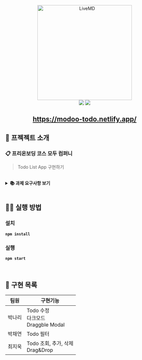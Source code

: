 <p align='middle'>
  <a href='https://modo-todo.netlify.app/'>
    <img src='https://user-images.githubusercontent.com/40657327/130927501-d190f743-d070-4c97-a617-b66397035fa1.png' width="300px;" alt="LiveMD" />
  </a>
  <br/>
<img src="https://img.shields.io/github/languages/top/NariP/modoo-todo?color=skyblue&logo=typescript&style=flat-square"></img>
<img src="https://img.shields.io/github/repo-size/NariP/modoo-todo?color=green&logo=github&style=flat-square"></img>
<h2 align='middle'><a href='https://modoo-todo.netlify.app/'>https://modoo-todo.netlify.app/</a></h2>
</p>


## 📌 프젝젝트 소개

### 📋 프리온보딩 코스 모두 컴퍼니

> Todo List App 구현하기

<br/>

<details>
    <summary><STRONG>
    📚 과제 요구사항 보기
    <STRONG></summary>
 <br/>

`1. UI 구성`

- Task 데이터 타입에 필수적으로 들어가야할 필드: id, 할일의 제목, 할일 완료 여부 예시 (변수 명은 자유)
-  [필수] 적절한 Header를 만든다.
- [필수] 투두리스트에 적합한 기능을 구현하기 위해 **데이터를 조작**할 수 있다.
- [필수] 스크롤시 Header가 사라지지 않고 화면 상단에 고정되도록 한다.
- [필수] 필수적으로 추가해야할 기능: Task 목록 조회, 새로운 Task 추가, Task 삭제
- [필수] 투두리스트에 적절한 애니메이션을 추가할 수 있다.
- [필수] Drag and Drop으로 Task의 순서를 변경한다.
- 데이터를 변경하지 않고 화면 내에서 Task의 순서만 변경되면 됨
- [선택] 필수 구현 항목에 덧붙여 필요한 **데이터 속성을 추가하여 정의**할 수 있다
- [선택] 최소 요구사항에 덧붙여 구현하고 싶은 기능이 있으면 추가적으로 구현.
- [선택] 최소 요구사항에 덧붙여 추가하고 싶은 UI/UX 및 애니매이션을 추가적으로 구현.

`2. 기능 추가`

- [필수] 투두리스트에 적합한 기능을 구현하기 위해 데이터를 조작할 수 있다.
- [필수] 필수 기능: Task 목록 조회, 새로운 Task 추가, Task 삭제
- [필수] 최소 두가지 이상의 조건으로 Task를 필터링 (ex. 상태, 생성일, 생성자, 중요도)
- [필수] Task의 상태 변경 (ex. 진행중 → 완료)
- [선택] 최소 요구사항에 덧붙여 필요한 데이터 속성을 추가하여 정의할 수 있다
- [선택] 최소 요구사항에 덧붙여 구현하고 싶은 기능이 있으면 추가적으로 구현.
- [선택] 최소 요구사항에 덧붙여 추가하고 싶은 투두리스트에 적절한 UI/UX를 추가할 수 있다.

</details>

<br/>

## 👨‍💻 실행 방법

### 설치

`npm install`

### 실행

`npm start`
      
<br/>
     
## 📑 구현 목록

|팀원|구현기능|
|------|---|
|박나리|Todo 수정 <br/> 다크모드 <br/> Draggble Modal|
|박채연|Todo 필터|
|최지욱|Todo 조회, 추가, 삭제 <br/> Drag&Drop|
      
      








